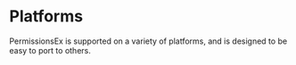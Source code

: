 # Platforms

PermissionsEx is supported on a variety of platforms, and is designed to be easy to port to others.